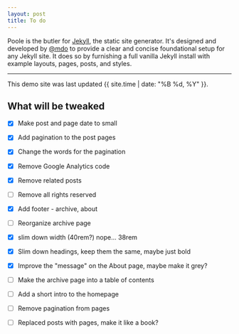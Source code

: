 ```yaml
---
layout: post
title: To do
---
```



Poole is the butler for [Jekyll](http://jekyllrb.com), the static site generator. It's designed and developed by [@mdo](https://twitter.com/mdo) to provide a clear and concise foundational setup for any Jekyll site. It does so by furnishing a full vanilla Jekyll install with example layouts, pages, posts, and styles.

-----

This demo site was last updated {{ site.time | date: "%B %d, %Y" }}.

## What will be tweaked

* [x] Make post and page date to small
* [X] Add pagination to the post pages 
* [X] Change the words for the pagination
* [X] Remove Google Analytics code
* [X] Remove related posts
* [ ] Remove all rights reserved
* [X] Add footer - archive, about
* [ ] Reorganize archive page
* [X] slim down width (40rem?) nope... 38rem
* [X] Slim down headings, keep them the same, maybe just bold
* [X] Improve the "message" on the About page, maybe make it grey?
* [ ] Make the archive page into a table of contents
* [ ] Add a short intro to the homepage
* [ ] Remove pagination from pages
* [ ] Replaced posts with pages, make it like a book?

